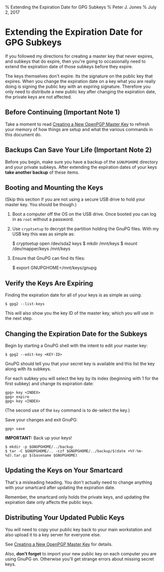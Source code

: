 % Extending the Expiration Date for GPG Subkeys
% Peter J. Jones
% July 2, 2017

# Extending the Expiration Date for GPG Subkeys

If you followed my directions for creating a master key that never
expires, and subkeys that do expire, then you're going to occasionally
need to extend the expiration date of those subkeys before they
expire.

The keys themselves don't expire.  Its the signature on the public key
that expires.  When you change the expiration date on a key what you
are really doing is signing the public key with an expiring signature.
Therefore you only need to distribute a new public key after changing
the expiration date, the private keys are not affected.

## Before Continuing (Important Note 1)

Take a moment to
read [Creating a New OpenPGP Master Key](./new-master-pgp-key.md) to
refresh your memory of how things are setup and what the various
commands in this document do.

## Backups Can Save Your Life (Important Note 2)

Before you begin, make sure you have a backup of the `$GNUPGHOME`
directory and your private subkeys.  After extending the expiration
dates of your keys **take another backup** of these items.

## Booting and Mounting the Keys

(Skip this section if you are not using a secure USB drive to hold
your master key.  You should be though.)

  1. Boot a computer off the OS on the USB drive.  Once booted you can
     log in as `root` without a password.

  2. Use `cryptsetup` to decrypt the partition holding the GnuPG
     files.  With my USB key this was as simple as:

        $ cryptsetup open /dev/sda2 keys
        $ mkdir /mnt/keys
        $ mount /dev/mapper/keys /mnt/keys

  3. Ensure that GnuPG can find its files:

        $ export GNUPGHOME=/mnt/keys/gnupg

## Verify the Keys Are Expiring

Finding the expiration date for all of your keys is as simple as
using:

    $ gpg2 --list-keys

This will also show you the key ID of the master key, which you will
use in the next step.

## Changing the Expiration Date for the Subkeys

Begin by starting a GnuPG shell with the intent to edit your master
key:

    $ gpg2 --edit-key <KEY-ID>

GnuPG should tell you that your secret key is available and this list
the key along with its subkeys.

For each subkey you will select the key by its index (beginning with 1
for the first subkey) and change its expiration date:

    gpg> key <INDEX>
    gpg> expire
    gpg> key <INDEX>

(The second use of the `key` command is to de-select the key.)

Save your changes and exit GnuPG:

    gpg> save

**IMPORTANT:** Back up your keys!

    $ mkdir -p $GNUPGHOME/../backup
    $ tar -C $GNUPGHOME/.. -czf $GNUPGHOME/../backup/$(date +%Y-%m-%d).tar.gz $(basename $GNUPGHOME)

## Updating the Keys on Your Smartcard

That's a misleading heading.  You don't actually need to change
anything with your smartcard after updating the expiration date.

Remember, the smartcard only holds the private keys, and updating the
expiration date only affects the public keys.

## Distributing Your Updated Public Keys

You will need to copy your public key back to your main workstation
and also upload it to a key server for everyone else.

See [Creating a New OpenPGP Master Key](./new-master-pgp-key.md) for
details.

Also, **don't forget** to import your new public key on each computer
you are using GnuPG on.  Otherwise you'll get strange errors about
missing secret keys.
